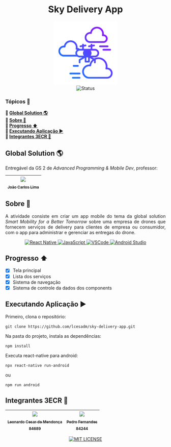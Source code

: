 <h1 align="center">Sky Delivery App</h1>
<p align="center">
    <img src="/src/assets/logo.png" alt="logo" width="200"><br>
    <img src="http://img.shields.io/badge/status-finalizado-brightgreen?style=for-the-badge" alt="Status">
</p>

### Tópicos :large_blue_diamond:

**:small_blue_diamond: [Global Solution :earth_americas:](#global-solution-earth_americas)**  
**:small_blue_diamond: [Sobre :book:](#sobre-book)**  
**:small_blue_diamond: [Progresso :arrow_up:](#progresso-arrow_up)**  
**:small_blue_diamond: [Executando Aplicação :arrow_forward:](#executando-aplicação-arrow_forward)**  
**:small_blue_diamond: [Integrantes 3ECR :handshake:](#integrantes-3ecr-handshake)**

## Global Solution :earth_americas:

Entregável da GS 2 de _Advanced Programming & Mobile Dev_, professor:

| [<img src="https://avatars.githubusercontent.com/u/5585727" width=115><br><sub>João Carlos Lima</sub>](https://github.com/joaocarloslima) |
| :---:

## Sobre :book:

<p align="justify">
    A atividade consiste em criar um app mobile do tema da global solution <i>Smart Mobility for a Better Tomorrow</i> sobre uma empresa de drones que fornecem serviços de delivery para clientes de empresa ou consumidor, com o app para administrar e gerenciar as entregas do drone.
</p>
<p align="center">
    <a href="https://reactnative.dev" target="_blank">
        <img src="https://img.shields.io/badge/React_Native-20232A?style=for-the-badge&logo=react&logoColor=61DAFB" alt="React Native">
    </a>
    <a href="https://developer.mozilla.org/docs/Web/JavaScript" target="_blank">
        <img src="https://img.shields.io/badge/JavaScript-F7DF1E?style=for-the-badge&logo=javascript&logoColor=black" alt="JavaScript">
    </a>
    <a href="https://code.visualstudio.com" target="_blank">
        <img src="https://img.shields.io/badge/Visual_Studio_Code-0078D4?style=for-the-badge&logo=visual%20studio%20code&logoColor=white" alt="VSCode">
    </a>
    <a href="https://developer.android.com/studio" target="_blank">
        <img src="https://img.shields.io/badge/Android_Studio-3DDC84?style=for-the-badge&logo=android-studio&logoColor=white" alt="Android Studio">
    </a>
</p>

## Progresso :arrow_up:

- [x] Tela principal
- [x] Lista dos serviços
- [x] Sistema de navegação
- [x] Sistema de controle da dados dos components

## Executando Aplicação :arrow_forward:
Primeiro, clona o repositório:
```
git clone https://github.com/lcesadm/sky-delivery-app.git
```
Na pasta do projeto, instala as dependências:
```
npm install
```
Executa react-native para android:
```
npx react-native run-android
```
ou
```
npm run android
```

## Integrantes 3ECR :handshake:

| [<img src="https://avatars.githubusercontent.com/u/60631170" width=115><br><sub>Leonardo Cesar de Mendonça</sub><br><sub>84689</sub>](https://github.com/lcesadm) | [<img src="https://avatars.githubusercontent.com/u/99697435" width=115><br><sub>Pedro Fernandes</sub><br><sub>84244</sub>](https://github.com/pedrofernandes01) |
| :---------------------------------------------------------------------------------------------------------------------------------------------------------------: | :-------------------------------------------------------------------------------------------------------------------------------------------------------------: |

<p align="center">
    <a href="./LICENSE" target="_blank">
        <img src="https://img.shields.io/github/license/lcesadm/sky-delivery-app?style=for-the-badge" alt="MIT LICENSE">
    </a>
</p>
